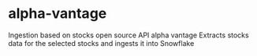 # alpha-vantage

Ingestion based on stocks open source API alpha vantage
Extracts stocks data for the selected stocks and ingests it into Snowflake
